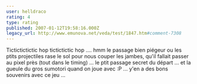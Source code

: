 ```yaml
---
user: helldraco
rating: 4
type: rating
published: 2007-01-12T19:58:16.000Z
legacy_url: http://www.emunova.net/veda/test/1847.htm#comment-7308
---
```

Tictictictictic hop tictictictic hop .... hmm le passage bien piégeur ou les ptits projectiles rase le sol pour nous couper les jambes, qu'il fallait passer au pixel près (tout dans le timing) ... le ptit passage secret du départ ... et la gueule du gros sumotori quand on joue avec :P ... y'en a des bons souvenirs avec ce jeu ...